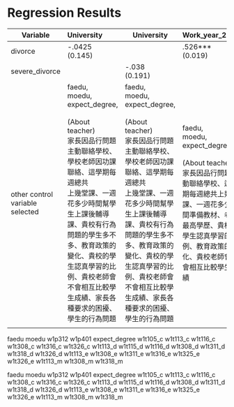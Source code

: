 # Regression Results





| Variable                        | University                                                   | University                                                   | Work_year_2009                                               | Wage_level_2009                                              |
| ------------------------------- | :----------------------------------------------------------- | ------------------------------------------------------------ | ------------------------------------------------------------ | ------------------------------------------------------------ |
| divorce                         | -.0425<br />(0.145)                                          |                                                              | .526\***<br />(0.019)                                        | .262<br />(0.257)                                            |
| severe_divorce                  |                                                              | -.038<br />(0.191)                                           |                                                              |                                                              |
| other control variable selected | faedu, <br />moedu, <br />expect_degree,<br /><br />(About teacher)<br />家長因品行問題主動聯絡學校、<br />學校老師因功課聯絡、這學期每週總共<br />上幾堂課、一週花多少時間幫學生上課後輔導課、貴校有行為問題的學生多不多、教育政策的變化、貴校的學生認真學習的比例、貴校老師會不會相互比較學生成績、家長各種要求的困擾、學生的行為問題 | faedu, <br />moedu, <br />expect_degree,<br /><br />(About teacher)<br />家長因品行問題主動聯絡學校、<br />學校老師因功課聯絡、這學期每週總共<br />上幾堂課、一週花多少時間幫學生上課後輔導課、貴校有行為問題的學生多不多、教育政策的變化、貴校的學生認真學習的比例、貴校老師會不會相互比較學生成績、家長各種要求的困擾、學生的行為問題 | faedu, <br />moedu, <br />expect_degree,<br /><br />(About teacher)<br />家長因品行問題主動聯絡學校、這學期每週總共上幾堂課、一週花多少時間準備教材、老師最高學歷、貴校的學生認真學習的比例、教育政策的變化、貴校老師會不會相互比較學生成績 | faedu, <br />moedu, <br />expect_degree,<br /><br />(About teacher)<br />貴校有行為問題的學生多不多、貴校的學生認真學習嗎 |
|                                 |                                                              |                                                              |                                                              |                                                              |

faedu moedu w1p312 w1p401 expect_degree
                                       w1t105_c w1t113_c w1t116_c w1t308_c w1t316_c
                                       w1t326_c w1t113_d w1t115_d w1t116_d w1t308_d
                                       w1t311_d w1t318_d w1t326_d w1t113_e w1t308_e
                                       w1t311_e w1t316_e w1t325_e w1t326_e w1t113_m
                                       w1t308_m w1t318_m

faedu moedu w1p312 w1p401 expect_degree
                                       w1t105_c w1t113_c w1t116_c w1t308_c w1t316_c
                                       w1t326_c w1t113_d w1t115_d w1t116_d w1t308_d
                                       w1t311_d w1t318_d w1t326_d w1t113_e w1t308_e
                                       w1t311_e w1t316_e w1t325_e w1t326_e w1t113_m
                                       w1t308_m w1t318_m